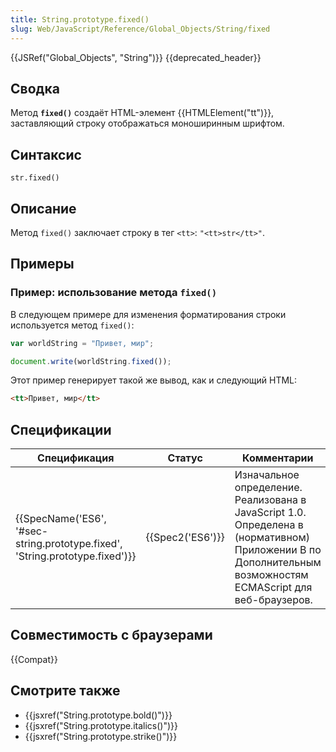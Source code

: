 ```yaml
---
title: String.prototype.fixed()
slug: Web/JavaScript/Reference/Global_Objects/String/fixed
---
```


{{JSRef("Global_Objects", "String")}} {{deprecated_header}}

## Сводка

Метод **`fixed()`** создаёт HTML-элемент {{HTMLElement("tt")}}, заставляющий строку отображаться моноширинным шрифтом.

## Синтаксис

```
str.fixed()
```

## Описание

Метод `fixed()` заключает строку в тег `<tt>`: `"<tt>str</tt>"`.

## Примеры

### Пример: использование метода `fixed()`

В следующем примере для изменения форматирования строки используется метод `fixed()`:

```js
var worldString = "Привет, мир";

document.write(worldString.fixed());
```

Этот пример генерирует такой же вывод, как и следующий HTML:

```html
<tt>Привет, мир</tt>
```

## Спецификации

| Спецификация                                                                 | Статус           | Комментарии                                                                                                                                                 |
| ---------------------------------------------------------------------------- | ---------------- | ----------------------------------------------------------------------------------------------------------------------------------------------------------- |
| {{SpecName('ES6', '#sec-string.prototype.fixed', 'String.prototype.fixed')}} | {{Spec2('ES6')}} | Изначальное определение. Реализована в JavaScript 1.0. Определена в (нормативном) Приложении B по Дополнительным возможностям ECMAScript для веб-браузеров. |

## Совместимость с браузерами

{{Compat}}

## Смотрите также

- {{jsxref("String.prototype.bold()")}}
- {{jsxref("String.prototype.italics()")}}
- {{jsxref("String.prototype.strike()")}}
